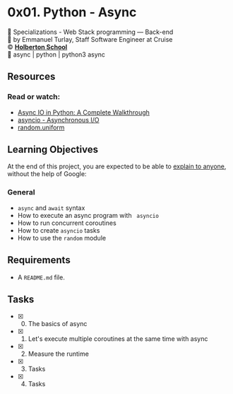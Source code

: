 # 0x01. Python - Async
:open_file_folder: Specializations - Web Stack programming ― Back-end  
:bust_in_silhouette: by Emmanuel Turlay, Staff Software Engineer at Cruise  
:copyright: **[Holberton School](https://www.holbertonschool.com/)**  
:bookmark: async | python | python3 async

## Resources
### Read or watch:
* [Async IO in Python: A Complete Walkthrough](https://realpython.com/async-io-python/)
* [asyncio - Asynchronous I/O](https://docs.python.org/3/library/asyncio.html)
* [random.uniform](https://docs.python.org/3/library/random.html#random.uniform)

## Learning Objectives
At the end of this project, you are expected to be able to [explain to anyone](https://fs.blog/2012/04/feynman-technique/), without the help of Google:
### General
* ```async``` and ```await``` syntax
* How to execute an async program with ``` asyncio```
* How to run concurrent coroutines
* How to create ```asyncio``` tasks
* How to use the ```random``` module

## Requirements
* A ```README.md``` file.

## Tasks
* [x] 0. The basics of async
* [x] 1. Let's execute multiple coroutines at the same time with async
* [x] 2. Measure the runtime
* [x] 3. Tasks
* [x] 4. Tasks

